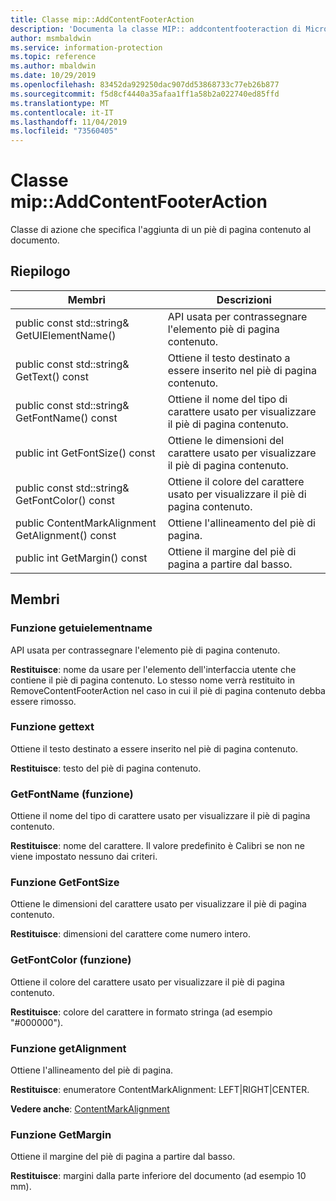```yaml
---
title: Classe mip::AddContentFooterAction
description: 'Documenta la classe MIP:: addcontentfooteraction di Microsoft Information Protection (MIP) SDK.'
author: msmbaldwin
ms.service: information-protection
ms.topic: reference
ms.author: mbaldwin
ms.date: 10/29/2019
ms.openlocfilehash: 83452da929250dac907dd53868733c77eb26b877
ms.sourcegitcommit: f5d8cf4440a35afaa1ff1a58b2a022740ed85ffd
ms.translationtype: MT
ms.contentlocale: it-IT
ms.lasthandoff: 11/04/2019
ms.locfileid: "73560405"
---
```

# <a name="class-mipaddcontentfooteraction"></a>Classe mip::AddContentFooterAction 
Classe di azione che specifica l'aggiunta di un piè di pagina contenuto al documento.
  
## <a name="summary"></a>Riepilogo
 Membri                        | Descrizioni                                
--------------------------------|---------------------------------------------
public const std::string& GetUIElementName()  |  API usata per contrassegnare l'elemento piè di pagina contenuto.
public const std::string& GetText() const  |  Ottiene il testo destinato a essere inserito nel piè di pagina contenuto.
public const std::string& GetFontName() const  |  Ottiene il nome del tipo di carattere usato per visualizzare il piè di pagina contenuto.
public int GetFontSize() const  |  Ottiene le dimensioni del carattere usato per visualizzare il piè di pagina contenuto.
public const std::string& GetFontColor() const  |  Ottiene il colore del carattere usato per visualizzare il piè di pagina contenuto.
public ContentMarkAlignment GetAlignment() const  |  Ottiene l'allineamento del piè di pagina.
public int GetMargin() const  |  Ottiene il margine del piè di pagina a partire dal basso.
  
## <a name="members"></a>Membri
  
### <a name="getuielementname-function"></a>Funzione getuielementname
API usata per contrassegnare l'elemento piè di pagina contenuto.

  
**Restituisce**: nome da usare per l'elemento dell'interfaccia utente che contiene il piè di pagina contenuto. Lo stesso nome verrà restituito in RemoveContentFooterAction nel caso in cui il piè di pagina contenuto debba essere rimosso.
  
### <a name="gettext-function"></a>Funzione gettext
Ottiene il testo destinato a essere inserito nel piè di pagina contenuto.

  
**Restituisce**: testo del piè di pagina contenuto.
  
### <a name="getfontname-function"></a>GetFontName (funzione)
Ottiene il nome del tipo di carattere usato per visualizzare il piè di pagina contenuto.

  
**Restituisce**: nome del carattere. Il valore predefinito è Calibri se non ne viene impostato nessuno dai criteri.
  
### <a name="getfontsize-function"></a>Funzione GetFontSize
Ottiene le dimensioni del carattere usato per visualizzare il piè di pagina contenuto.

  
**Restituisce**: dimensioni del carattere come numero intero.
  
### <a name="getfontcolor-function"></a>GetFontColor (funzione)
Ottiene il colore del carattere usato per visualizzare il piè di pagina contenuto.

  
**Restituisce**: colore del carattere in formato stringa (ad esempio "#000000").
  
### <a name="getalignment-function"></a>Funzione getAlignment
Ottiene l'allineamento del piè di pagina.

  
**Restituisce**: enumeratore ContentMarkAlignment: LEFT|RIGHT|CENTER. 
  
**Vedere anche**: [ContentMarkAlignment](mip-enums-and-structs.md#contentmarkalignment-enum)
  
### <a name="getmargin-function"></a>Funzione GetMargin
Ottiene il margine del piè di pagina a partire dal basso.

  
**Restituisce**: margini dalla parte inferiore del documento (ad esempio 10 mm).